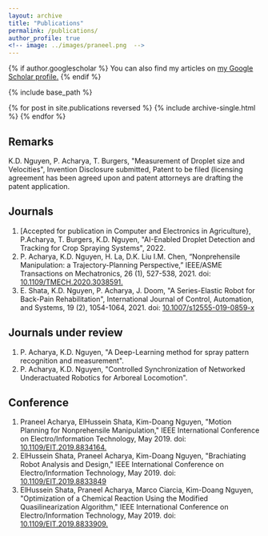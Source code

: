 ```yaml
---
layout: archive
title: "Publications"
permalink: /publications/
author_profile: true
<!-- image: ../images/praneel.png  -->
---
```


{% if author.googlescholar %}
  You can also find my articles on <u><a href="{{author.googlescholar}}">my Google Scholar profile</a>.</u>
{% endif %}

{% include base_path %}

{% for post in site.publications reversed %}
  {% include archive-single.html %}
{% endfor %}

<!-- Publications -->
<!-- ====== -->

Remarks
---
K.D. Nguyen, P. Acharya, T. Burgers, "Measurement of Droplet size and Velocities", Invention Disclosure submitted, Patent to be filed (licensing agreement has been agreed upon and patent attorneys are drafting the patent application.

Journals
---
1. [Accepted for publication in Computer and Electronics in Agriculture}, P.Acharya, T. Burgers, K.D. Nguyen, "AI-Enabled Droplet Detection and Tracking for Crop Spraying Systems", 2022.
2. P. Acharya, K.D. Nguyen, H. La, D.K. Liu I.M. Chen, “Nonprehensile Manipulation: a Trajectory-Planning Perspective,”
IEEE/ASME Transactions on Mechatronics, 26 (1), 527-538, 2021. doi: [10.1109/TMECH.2020.3038591.](https://ieeexplore.ieee.org/document/9262053) 
3. E. Shata, K.D. Nguyen, P. Acharya, J. Doom, "A Series-Elastic Robot for Back-Pain Rehabilitation",
International Journal of Control, Automation, and Systems, 19 (2), 1054-1064, 2021. doi: [10.1007/s12555-019-0859-x](https://link.springer.com/article/10.1007/s12555-019-0859-x#citeas)

Journals under review
---
1. P. Acharya, K.D. Nguyen, "A Deep-Learning method for spray pattern recognition and measurement".
2. P. Acharya, K.D. Nguyen, "Controlled Synchronization of Networked Underactuated Robotics for Arboreal Locomotion".


<!-- ![]({{page.image | relative_url}}) -->

Conference
---
1. Praneel Acharya, ElHussein Shata, Kim-Doang Nguyen, "Motion Planning for Nonprehensile Manipulation,"
IEEE International Conference on Electro/Information Technology, May 2019. doi: [10.1109/EIT.2019.8834164.](https://ieeexplore.ieee.org/abstract/document/8834164)
2. ElHussein Shata, Praneel Acharya, Kim-Doang Nguyen, "Brachiating Robot Analysis and Design,"
IEEE International Conference on Electro/Information Technology, May 2019. doi: [10.1109/EIT.2019.8833849](https://ieeexplore.ieee.org/document/8833849)
3. ElHussein Shata, Praneel Acharya, Marco Ciarcia, Kim-Doang Nguyen, "Optimization of a Chemical Reaction Using the Modified Quasilinearization Algorithm," IEEE International Conference on Electro/Information Technology, May 2019. doi: [10.1109/EIT.2019.8833909.](https://ieeexplore.ieee.org/abstract/document/8833909)



